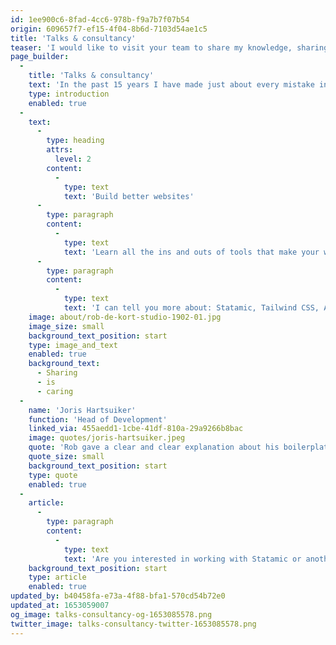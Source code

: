 ```yaml
---
id: 1ee900c6-8fad-4cc6-978b-f9a7b7f07b54
origin: 609657f7-ef15-4f04-8b6d-7103d54ae1c5
title: 'Talks & consultancy'
teaser: 'I would like to visit your team to share my knowledge, sharing is caring!'
page_builder:
  -
    title: 'Talks & consultancy'
    text: 'In the past 15 years I have made just about every mistake in the programming process. Now I know which choices are good. Although I specialize in Statamic, there are more tools I use. I am happy to tell your organization or team all about it, so that you can also make even better websites.'
    type: introduction
    enabled: true
  -
    text:
      -
        type: heading
        attrs:
          level: 2
        content:
          -
            type: text
            text: 'Build better websites'
      -
        type: paragraph
        content:
          -
            type: text
            text: 'Learn all the ins and outs of tools that make your websites perform better.'
      -
        type: paragraph
        content:
          -
            type: text
            text: 'I can tell you more about: Statamic, Tailwind CSS, AlpineJS, Peak, accessibility (a11y) and usability.'
    image: about/rob-de-kort-studio-1902-01.jpg
    image_size: small
    background_text_position: start
    type: image_and_text
    enabled: true
    background_text:
      - Sharing
      - is
      - caring
  -
    name: 'Joris Hartsuiker'
    function: 'Head of Development'
    linked_via: 455aedd1-1cbe-41df-810a-29a9266b8bac
    image: quotes/joris-hartsuiker.jpeg
    quote: 'Rob gave a clear and clear explanation about his boilerplate Peak and about the use of Statamic. If you are just starting out with Statamic or with his boilerplate Peak, this is an absolute must!'
    quote_size: small
    background_text_position: start
    type: quote
    enabled: true
  -
    article:
      -
        type: paragraph
        content:
          -
            type: text
            text: 'Are you interested in working with Statamic or another development tool? I regularly give training to teams and I also really enjoy having a chat about developing websites in general or a specific part. In this way I not only share my knowledge, but also my enthusiasm.'
    background_text_position: start
    type: article
    enabled: true
updated_by: b40458fa-e73a-4f88-bfa1-570cd54b72e0
updated_at: 1653059007
og_image: talks-consultancy-og-1653085578.png
twitter_image: talks-consultancy-twitter-1653085578.png
---
```

